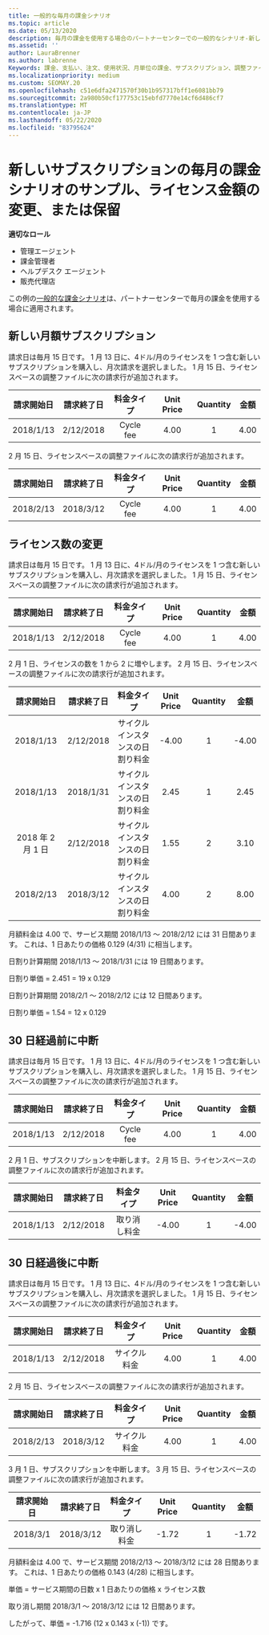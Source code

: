 ```yaml
---
title: 一般的な毎月の課金シナリオ
ms.topic: article
ms.date: 05/13/2020
description: 毎月の課金を使用する場合のパートナーセンターでの一般的なシナリオ-新しいサブスクリプションの追加、ライセンス数の変更、サブスクリプションの中断などが含まれます。
ms.assetid: ''
author: LauraBrenner
ms.author: labrenne
Keywords: 課金、支払い、注文、使用状況、月単位の課金、サブスクリプション、調整ファイル
ms.localizationpriority: medium
ms.custom: SEOMAY.20
ms.openlocfilehash: c51e6dfa2471570f30b1b957317bff1e6081bb79
ms.sourcegitcommit: 2a980b50cf177753c15ebfd7770e14cf6d486cf7
ms.translationtype: MT
ms.contentlocale: ja-JP
ms.lasthandoff: 05/22/2020
ms.locfileid: "83795624"
---
```

# <a name="sample-monthly-billing-scenarios-for-new-subscriptions-changing-license-amounts-or-suspensions"></a>新しいサブスクリプションの毎月の課金シナリオのサンプル、ライセンス金額の変更、または保留

**適切なロール**

- 管理エージェント
- 課金管理者
- ヘルプデスク エージェント
- 販売代理店

この例の[一般的な課金シナリオ](common-billing-scenarios.md)は、パートナーセンターで毎月の課金を使用する場合に適用されます。

## <a name="new-monthly-subscription"></a>新しい月額サブスクリプション

請求日は毎月 15 日です。 1 月 13 日に、4ドル/月のライセンスを 1 つ含む新しいサブスクリプションを購入し、月次請求を選択しました。 1 月 15 日、ライセンスベースの調整ファイルに次の請求行が追加されます。

|請求開始日 |請求終了日 |料金タイプ |Unit Price |Quantity |金額 |
|       :---:      |    :---:       | :---:      |:---:      |:---:    |:---:  |
|2018/1/13         |2/12/2018    |Cycle fee   |4.00       |1        |4.00 |

2 月 15 日、ライセンスベースの調整ファイルに次の請求行が追加されます。

|請求開始日 |請求終了日 |料金タイプ |Unit Price |Quantity |金額 |
|       :---:      |    :---:       | :---:      |:---:      |:---:    |:---:  |
|2018/2/13         |2018/3/12    |Cycle fee   |4.00       |1        |4.00 |

## <a name="change-license-quantity"></a>ライセンス数の変更

請求日は毎月 15 日です。 1 月 13 日に、4ドル/月のライセンスを 1 つ含む新しいサブスクリプションを購入し、月次請求を選択しました。 1 月 15 日、ライセンスベースの調整ファイルに次の請求行が追加されます。

|請求開始日 |請求終了日 |料金タイプ |Unit Price |Quantity |金額 |
|       :---:      |    :---:       | :---:      |:---:      |:---:    |:---:  |
|2018/1/13         |2/12/2018    |Cycle fee   |4.00       |1        |4.00    |

2 月 1 日、ライセンスの数を 1 から 2 に増やします。 2 月 15 日、ライセンスベースの調整ファイルに次の請求行が追加されます。

|請求開始日 |請求終了日 |料金タイプ |Unit Price |Quantity |金額 |
|       :---:      |    :---:       | :---:      |:---:      |:---:    |:---:  |
| 2018/1/13        |2/12/2018    |サイクル インスタンスの日割り料金   |-4.00       |1        |-4.00   |
|2018/1/13         |2018/1/31    | サイクル インスタンスの日割り料金   |2.45       |1        |2.45    |
|2018 年 2 月 1 日         |2/12/2018    | サイクル インスタンスの日割り料金   |1.55       |2        |3.10    |
|2018/2/13         |2018/3/12    | サイクル インスタンスの日割り料金   |4.00       |2        |8.00    |

月額料金は 4.00 で、サービス期間 2018/1/13 ～ 2018/2/12 には 31 日間あります。 これは、1 日あたりの価格 0.129 (4/31) に相当します。

日割り計算期間 2018/1/13 ～ 2018/1/31 には 19 日間あります。

日割り単価 = 2.451 = 19 x 0.129

日割り計算期間 2018/2/1 ～ 2018/2/12 には 12 日間あります。

日割り単価 = 1.54 = 12 x 0.129

## <a name="suspend-before-30-days"></a>30 日経過前に中断

請求日は毎月 15 日です。 1 月 13 日に、4ドル/月のライセンスを 1 つ含む新しいサブスクリプションを購入し、月次請求を選択しました。 1 月 15 日、ライセンスベースの調整ファイルに次の請求行が追加されます。

|請求開始日 |請求終了日 |料金タイプ |Unit Price |Quantity |金額 |
|       :---:      |    :---:       | :---:      |:---:      |:---:    |:---:  |
|2018/1/13         |2/12/2018    |Cycle fee   |4.00       |1        |4.00    |

2 月 1 日、サブスクリプションを中断します。 2 月 15 日、ライセンスベースの調整ファイルに次の請求行が追加されます。

|請求開始日 |請求終了日 |料金タイプ |Unit Price |Quantity |金額 |
|       :---:      |    :---:       | :---:      |:---:      |:---:    |:---:  |
2018/1/13|2/12/2018|取り消し料金|-4.00|1|-4.00

## <a name="suspend-after-30-days"></a>30 日経過後に中断

請求日は毎月 15 日です。 1 月 13 日に、4ドル/月のライセンスを 1 つ含む新しいサブスクリプションを購入し、月次請求を選択しました。 1 月 15 日、ライセンスベースの調整ファイルに次の請求行が追加されます。

|請求開始日 |請求終了日 |料金タイプ |Unit Price |Quantity |金額 |
|       :---:      |    :---:       | :---:      |:---:      |:---:    |:---:  |
2018/1/13|2/12/2018|サイクル料金|4.00|1|4.00

2 月 15 日、ライセンスベースの調整ファイルに次の請求行が追加されます。

|請求開始日 |請求終了日 |料金タイプ |Unit Price |Quantity |金額 |
|       :---:      |    :---:       | :---:      |:---:      |:---:    |:---:  |
2018/2/13|2018/3/12|サイクル料金|4.00|1|4.00

3 月 1 日、サブスクリプションを中断します。 3 月 15 日、ライセンスベースの調整ファイルに次の請求行が追加されます。

|請求開始日 |請求終了日 |料金タイプ |Unit Price |Quantity |金額 |
|       :---:      |    :---:       | :---:      |:---:      |:---:    |:---:  |
2018/3/1|2018/3/12|取り消し料金|-1.72|1|-1.72

月額料金は 4.00 で、サービス期間 2018/2/13 ～ 2018/3/12 には 28 日間あります。 これは、1 日あたりの価格 0.143 (4/28) に相当します。

単価 = サービス期間の日数 x 1 日あたりの価格 x ライセンス数

取り消し期間 2018/3/1 ～ 2018/3/12 には 12 日間あります。

したがって、単価 = -1.716 (12 x 0.143 x (-1)) です。
